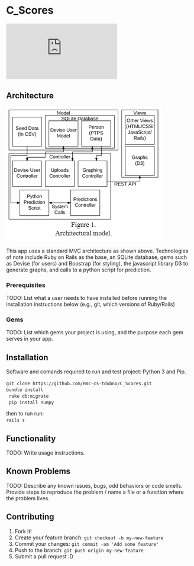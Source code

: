 # C_Scores

![Sumarry, in poster form](https://github.com/Hmc-cs-tdubno/C_Scores/blob/views/Poster.pdf "")

## Architecture

![Architecture Diagram](https://github.com/Hmc-cs-tdubno/C_Scores/blob/views/Capture.PNG "")

This app uses a standard MVC architecture as shown above. Technologies of note include Ruby on Rails as the base, an
SQLite database, gems such as Devise (for users) and Boostrap (for styling), the javascript library D3 to generate graphs, 
and calls to a python script for prediction.

### Prerequisites

TODO: List what a user needs to have installed before running the installation instructions below (e.g., git, which versions of Ruby/Rails)

### Gems

TODO: List which gems your project is using, and the purpose each gem serves in your app.

## Installation
 Software and comands required to run and test project: 
 Python 3 and Pip.
 
 `git clone https://github.com/Hmc-cs-tdubno/C_Scores.git`<br />
 `bundle install`<br />
` rake db:migrate`<br />
` pip install numpy`<br />
 
 then to run run:<br />
 `rails s`

## Functionality

TODO: Write usage instructions.

## Known Problems

TODO: Describe any known issues, bugs, odd behaviors or code smells. Provide steps to reproduce the problem / name a file or a function where the problem lives.

## Contributing

1. Fork it!
2. Create your feature branch: `git checkout -b my-new-feature`
3. Commit your changes: `git commit -am 'Add some feature'`
4. Push to the branch: `git push origin my-new-feature`
5. Submit a pull request :D
